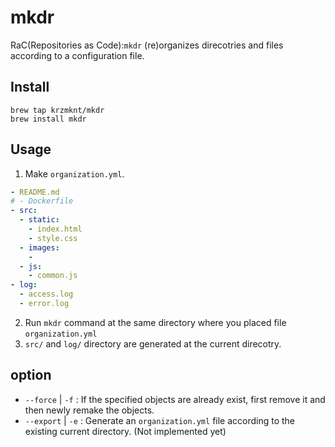 # mkdr

RaC(Repositories as Code):`mkdr` (re)organizes direcotries and files according to a configuration file.

## Install
```
brew tap krzmknt/mkdr
brew install mkdr
```

## Usage
1. Make `organization.yml`.
```yaml
- README.md
# - Dockerfile
- src:
  - static:
    - index.html
    - style.css
  - images:
    -
  - js:
    - common.js
- log:
  - access.log
  - error.log
```
2. Run `mkdr` command at the same directory where you placed file `organization.yml`
3. `src/` and `log/` directory are generated at the current direcotry.


## option
- `--force` | `-f` : If the specified objects are already exist, first remove it and then newly remake the objects.
- `--export` | `-e` : Generate an `organization.yml` file according to the existing current directory. (Not implemented yet)


